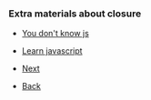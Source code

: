 ### Extra materials about closure

- [You don't know js](https://github.com/getify/You-Dont-Know-JS/tree/2nd-ed/scope-closures)
- [Learn javascript](https://learn.javascript.ru/closure)

- [Next](../readme.md)
- [Back](./hoisting.md)
